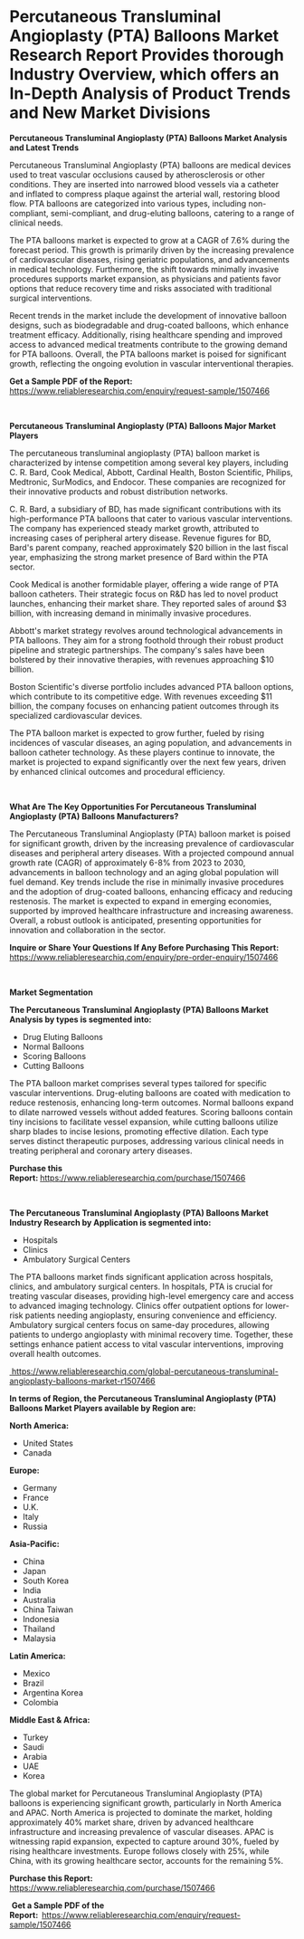 <p><h1>Percutaneous Transluminal Angioplasty (PTA) Balloons Market Research Report Provides thorough Industry Overview, which offers an In-Depth Analysis of Product Trends and New Market Divisions</h1></p><p><strong>Percutaneous Transluminal Angioplasty (PTA) Balloons Market Analysis and Latest Trends</strong></p>
<p><p>Percutaneous Transluminal Angioplasty (PTA) balloons are medical devices used to treat vascular occlusions caused by atherosclerosis or other conditions. They are inserted into narrowed blood vessels via a catheter and inflated to compress plaque against the arterial wall, restoring blood flow. PTA balloons are categorized into various types, including non-compliant, semi-compliant, and drug-eluting balloons, catering to a range of clinical needs.</p><p>The PTA balloons market is expected to grow at a CAGR of 7.6% during the forecast period. This growth is primarily driven by the increasing prevalence of cardiovascular diseases, rising geriatric populations, and advancements in medical technology. Furthermore, the shift towards minimally invasive procedures supports market expansion, as physicians and patients favor options that reduce recovery time and risks associated with traditional surgical interventions.</p><p>Recent trends in the market include the development of innovative balloon designs, such as biodegradable and drug-coated balloons, which enhance treatment efficacy. Additionally, rising healthcare spending and improved access to advanced medical treatments contribute to the growing demand for PTA balloons. Overall, the PTA balloons market is poised for significant growth, reflecting the ongoing evolution in vascular interventional therapies.</p></p>
<p><strong>Get a Sample PDF of the Report:&nbsp;</strong> <a href="https://www.reliableresearchiq.com/enquiry/request-sample/1507466?utm_campaign=2301&utm_medium=2&utm_source=Github&utm_content=ia&utm_term=14042025&utm_id=percutaneous-transluminal-angioplasty-pta-balloons">https://www.reliableresearchiq.com/enquiry/request-sample/1507466</a></p>
<p>&nbsp;</p>
<p><strong>Percutaneous Transluminal Angioplasty (PTA) Balloons Major Market Players</strong></p>
<p><p>The percutaneous transluminal angioplasty (PTA) balloon market is characterized by intense competition among several key players, including C. R. Bard, Cook Medical, Abbott, Cardinal Health, Boston Scientific, Philips, Medtronic, SurModics, and Endocor. These companies are recognized for their innovative products and robust distribution networks.</p><p>C. R. Bard, a subsidiary of BD, has made significant contributions with its high-performance PTA balloons that cater to various vascular interventions. The company has experienced steady market growth, attributed to increasing cases of peripheral artery disease. Revenue figures for BD, Bard's parent company, reached approximately $20 billion in the last fiscal year, emphasizing the strong market presence of Bard within the PTA sector.</p><p>Cook Medical is another formidable player, offering a wide range of PTA balloon catheters. Their strategic focus on R&D has led to novel product launches, enhancing their market share. They reported sales of around $3 billion, with increasing demand in minimally invasive procedures.</p><p>Abbott's market strategy revolves around technological advancements in PTA balloons. They aim for a strong foothold through their robust product pipeline and strategic partnerships. The company's sales have been bolstered by their innovative therapies, with revenues approaching $10 billion.</p><p>Boston Scientific's diverse portfolio includes advanced PTA balloon options, which contribute to its competitive edge. With revenues exceeding $11 billion, the company focuses on enhancing patient outcomes through its specialized cardiovascular devices.</p><p>The PTA balloon market is expected to grow further, fueled by rising incidences of vascular diseases, an aging population, and advancements in balloon catheter technology. As these players continue to innovate, the market is projected to expand significantly over the next few years, driven by enhanced clinical outcomes and procedural efficiency.</p></p>
<p>&nbsp;</p>
<p><strong>What Are The Key Opportunities For Percutaneous Transluminal Angioplasty (PTA) Balloons Manufacturers?</strong></p>
<p><p>The Percutaneous Transluminal Angioplasty (PTA) balloon market is poised for significant growth, driven by the increasing prevalence of cardiovascular diseases and peripheral artery diseases. With a projected compound annual growth rate (CAGR) of approximately 6-8% from 2023 to 2030, advancements in balloon technology and an aging global population will fuel demand. Key trends include the rise in minimally invasive procedures and the adoption of drug-coated balloons, enhancing efficacy and reducing restenosis. The market is expected to expand in emerging economies, supported by improved healthcare infrastructure and increasing awareness. Overall, a robust outlook is anticipated, presenting opportunities for innovation and collaboration in the sector.</p></p>
<p><strong>Inquire or Share Your Questions If Any Before Purchasing This Report:</strong> <a href="https://www.reliableresearchiq.com/enquiry/pre-order-enquiry/1507466?utm_campaign=2301&utm_medium=2&utm_source=Github&utm_content=ia&utm_term=14042025&utm_id=percutaneous-transluminal-angioplasty-pta-balloons">https://www.reliableresearchiq.com/enquiry/pre-order-enquiry/1507466</a></p>
<p>&nbsp;</p>
<p><strong>Market Segmentation</strong></p>
<p><strong>The Percutaneous Transluminal Angioplasty (PTA) Balloons Market Analysis by types is segmented into:</strong></p>
<p><ul><li>Drug Eluting Balloons</li><li>Normal Balloons</li><li>Scoring Balloons</li><li>Cutting Balloons</li></ul></p>
<p><p>The PTA balloon market comprises several types tailored for specific vascular interventions. Drug-eluting balloons are coated with medication to reduce restenosis, enhancing long-term outcomes. Normal balloons expand to dilate narrowed vessels without added features. Scoring balloons contain tiny incisions to facilitate vessel expansion, while cutting balloons utilize sharp blades to incise lesions, promoting effective dilation. Each type serves distinct therapeutic purposes, addressing various clinical needs in treating peripheral and coronary artery diseases.</p></p>
<p><strong>Purchase this Report:&nbsp;</strong><a href="https://www.reliableresearchiq.com/purchase/1507466?utm_campaign=2301&utm_medium=2&utm_source=Github&utm_content=ia&utm_term=14042025&utm_id=percutaneous-transluminal-angioplasty-pta-balloons">https://www.reliableresearchiq.com/purchase/1507466</a></p>
<p>&nbsp;</p>
<p><strong>The Percutaneous Transluminal Angioplasty (PTA) Balloons Market Industry Research by Application is segmented into:</strong></p>
<p><ul><li>Hospitals</li><li>Clinics</li><li>Ambulatory Surgical Centers</li></ul></p>
<p><p>The PTA balloons market finds significant application across hospitals, clinics, and ambulatory surgical centers. In hospitals, PTA is crucial for treating vascular diseases, providing high-level emergency care and access to advanced imaging technology. Clinics offer outpatient options for lower-risk patients needing angioplasty, ensuring convenience and efficiency. Ambulatory surgical centers focus on same-day procedures, allowing patients to undergo angioplasty with minimal recovery time. Together, these settings enhance patient access to vital vascular interventions, improving overall health outcomes.</p></p>
<p><a href="https://www.reliableresearchiq.com/global-percutaneous-transluminal-angioplasty-balloons-market-r1507466?utm_campaign=2301&utm_medium=2&utm_source=Github&utm_content=ia&utm_term=14042025&utm_id=percutaneous-transluminal-angioplasty-pta-balloons">&nbsp;https://www.reliableresearchiq.com/global-percutaneous-transluminal-angioplasty-balloons-market-r1507466</a></p>
<p><strong>In terms of Region, the Percutaneous Transluminal Angioplasty (PTA) Balloons Market Players available by Region are:</strong></p>
<p>
    <p> <strong> North America: </strong>
        <ul>
            <li>United States</li>
            <li>Canada</li>
        </ul>
        </p> 
    <p> <strong> Europe: </strong>
        <ul>
            <li>Germany</li>
            <li>France</li>
            <li>U.K.</li>
            <li>Italy</li>
            <li>Russia</li>
        </ul>
        </p> 
    <p> <strong> Asia-Pacific: </strong>
        <ul>
            <li>China</li>
            <li>Japan</li>
            <li>South Korea</li>
            <li>India</li>
            <li>Australia</li>
            <li>China Taiwan</li>
            <li>Indonesia</li>
            <li>Thailand</li>
            <li>Malaysia</li>
        </ul>
        </p> 
    <p> <strong> Latin America: </strong>
        <ul>
            <li>Mexico</li>
            <li>Brazil</li>
            <li>Argentina Korea</li>
            <li>Colombia</li>
        </ul>
        </p> 
    <p> <strong> Middle East & Africa: </strong>
        <ul>
            <li>Turkey</li>
            <li>Saudi</li>
            <li>Arabia</li>
            <li>UAE</li>
            <li>Korea</li>
        </ul>
    </p>
    </p>
<p><p>The global market for Percutaneous Transluminal Angioplasty (PTA) balloons is experiencing significant growth, particularly in North America and APAC. North America is projected to dominate the market, holding approximately 40% market share, driven by advanced healthcare infrastructure and increasing prevalence of vascular diseases. APAC is witnessing rapid expansion, expected to capture around 30%, fueled by rising healthcare investments. Europe follows closely with 25%, while China, with its growing healthcare sector, accounts for the remaining 5%.</p></p>
<p><strong>Purchase this Report: </strong><a href="https://www.reliableresearchiq.com/purchase/1507466?utm_campaign=2301&utm_medium=2&utm_source=Github&utm_content=ia&utm_term=14042025&utm_id=percutaneous-transluminal-angioplasty-pta-balloons">https://www.reliableresearchiq.com/purchase/1507466</a></p>
<p>&nbsp;<strong>Get a Sample PDF of the Report:&nbsp;&nbsp;</strong><a href="https://www.reliableresearchiq.com/enquiry/request-sample/1507466?utm_campaign=2301&utm_medium=2&utm_source=Github&utm_content=ia&utm_term=14042025&utm_id=percutaneous-transluminal-angioplasty-pta-balloons">https://www.reliableresearchiq.com/enquiry/request-sample/1507466</a></p>
<p><strong></strong></p>
<p><p></p><p></p><p></p></p>
